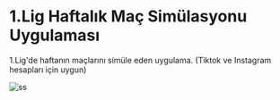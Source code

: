 # 1.Lig Haftalık Maç Simülasyonu Uygulaması
1.Lig'de haftanın maçlarını simüle eden uygulama. (Tiktok ve Instagram hesapları için uygun)

![ss](https://github.com/erdiirden/MacSimuleUygulamas-/assets/113932351/bdb0c074-6eb5-4e2c-a93e-a774e218382c)
